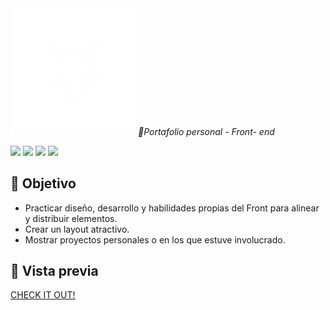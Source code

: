 <img src="./assets/img/Logo_blanco.png" width=200>
<em>🌌Portafolio personal - Front- end </em>
<p align="left">
   <img src="https://img.shields.io/badge/STATUS-PROCESO-yellow">
  <img src="https://img.shields.io/badge/HTML-red">
  <img src="https://img.shields.io/badge/CSS-blue">
  <img src="https://img.shields.io/badge/JavaScript-yellow">
   </p>

   ## 🎯 Objetivo

- Practicar diseño, desarrollo y habilidades propias del Front para alinear y distribuir elementos.
- Crear un layout atractivo.
- Mostrar proyectos personales o en los que estuve involucrado.

## 📸 Vista previa

   <a href="https://brandev103.github.io/Login--animated/" target="_blank">CHECK IT OUT!</a>
